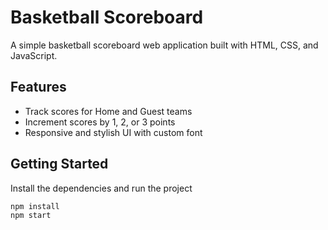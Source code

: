 # Basketball Scoreboard

A simple basketball scoreboard web application built with HTML, CSS, and JavaScript.

## Features

- Track scores for Home and Guest teams
- Increment scores by 1, 2, or 3 points
- Responsive and stylish UI with custom font

## Getting Started

Install the dependencies and run the project

```
npm install
npm start
```
